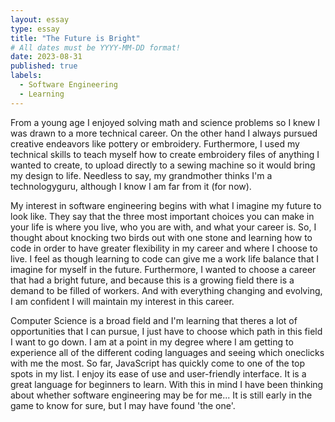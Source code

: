 ```yaml
---
layout: essay
type: essay
title: "The Future is Bright"
# All dates must be YYYY-MM-DD format!
date: 2023-08-31
published: true
labels:
  - Software Engineering
  - Learning
---
```


From a young age I enjoyed solving math and science problems so I knew I was drawn to a more technical career. On the other hand I always pursued creative endeavors like pottery or embroidery. Furthermore, I used my technical skills to teach myself how to create embroidery files of anything I wanted to create, to upload directly to a sewing machine so it would bring my design to life. Needless to say, my grandmother thinks I'm a technologyguru, although I know I am far from it (for now).

My interest in software engineering begins with what I imagine my future to look like. They say that the three most important choices you can make in your life is where you live, who you are with, and what your career is. So, I thought about knocking two birds out with one stone and learning how to code in order to have greater flexibility in my career and where I choose to live. I feel as though learning to code can give me a work life balance that I imagine for myself in the future. Furthermore, I wanted to choose a career that had a bright future, and because this is a growing field there is a demand to be filled of workers. And with everything changing and evolving, I am confident I will maintain my interest in this career.

Computer Science is a broad field and I'm learning that theres a lot of opportunities that I can pursue, I just have to choose which path in this field I want to go down. I am at a point in my degree where I am getting to experience all of the different coding languages and seeing which oneclicks with me the most. So far, JavaScript has quickly come to one of the top spots in my list. I enjoy its ease of use and user-friendly interface. It is a great language for beginners to learn. With this in mind I have been thinking about whether software engineering may be for me... It is still early in the game to know for sure, but I may have found 'the one'.
